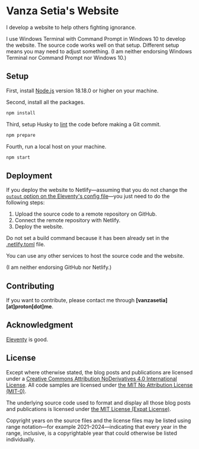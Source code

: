 <!--
MIT License

Copyright (c) 2024 Vanza Setia

Permission is hereby granted, free of charge, to any person obtaining a copy
of this software and associated documentation files (the "Software"), to deal
in the Software without restriction, including without limitation the rights
to use, copy, modify, merge, publish, distribute, sublicense, and/or sell
copies of the Software, and to permit persons to whom the Software is
furnished to do so, subject to the following conditions:

The above copyright notice and this permission notice shall be included in all
copies or substantial portions of the Software.

THE SOFTWARE IS PROVIDED "AS IS", WITHOUT WARRANTY OF ANY KIND, EXPRESS OR
IMPLIED, INCLUDING BUT NOT LIMITED TO THE WARRANTIES OF MERCHANTABILITY,
FITNESS FOR A PARTICULAR PURPOSE AND NONINFRINGEMENT. IN NO EVENT SHALL THE
AUTHORS OR COPYRIGHT HOLDERS BE LIABLE FOR ANY CLAIM, DAMAGES OR OTHER
LIABILITY, WHETHER IN AN ACTION OF CONTRACT, TORT OR OTHERWISE, ARISING FROM,
OUT OF OR IN CONNECTION WITH THE SOFTWARE OR THE USE OR OTHER DEALINGS IN THE
SOFTWARE.
-->

# Vanza Setia's Website

I develop a website to help others fighting ignorance.

I use Windows Terminal with Command Prompt in Windows 10 to develop the website. The source code works well on that setup. Different setup means you may need to adjust something. (I am neither endorsing Windows Terminal nor Command Prompt nor Windows 10.)

## Setup

First, install [Node.js](https://nodejs.org/) version 18.18.0 or higher on your machine.

Second, install all the packages.

```bash
npm install
```

Third, setup Husky to [lint](https://en.wikipedia.org/wiki/Lint_(software)) the code before making a Git commit.

```bash
npm prepare
```

Fourth, run a local host on your machine.

```bash
npm start
```

## Deployment

If you deploy the website to Netlify—assuming that you do not change the [`output` option on the Eleventy's config file](./.eleventy.js)—you just need to do the following steps:

1. Upload the source code to a remote repository on GitHub.
1. Connect the remote repository with Netlify.
1. Deploy the website.

Do not set a build command because it has been already set in the [.netlify.toml](./netlify.toml) file.

You can use any other services to host the source code and the website.

(I am neither endorsing GitHub nor Netlify.)

## Contributing

If you want to contribute, please contact me through **[vanzasetia][at]proton[dot]me**.

## Acknowledgment

[Eleventy](https://11ty.dev/) is good.

## License

Except where otherwise stated, the blog posts and publications are licensed under a [Creative Commons Attribution NoDerivatives 4.0 International License](https://creativecommons.org/licenses/by-nd/4.0/). All code samples are licensed under [the MIT No Attribution License (MIT-0)](./LICENSE-SAMPLECODE).

The underlying source code used to format and display all those blog posts and publications is licensed under [the MIT License (Expat License)](./LICENSE).

Copyright years on the source files and the license files may be listed using range notation—for example 2021–2024—indicating that every year in the range, inclusive, is a copyrightable year that could otherwise be listed individually.

